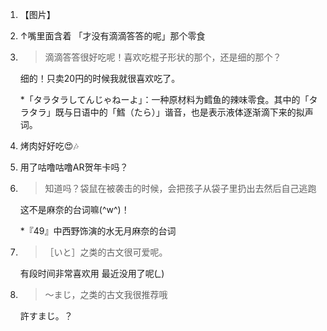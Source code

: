 1. 【图片】

2. ↑嘴里面含着 「才没有滴滴答答的呢」那个零食

3. > 滴滴答答很好吃呢！喜欢吃棍子形状的那个，还是细的那个？

   细的！只卖20円的时候我就很喜欢吃了。
   
   *「タラタラしてんじゃねーよ」：一种原材料为鳕鱼的辣味零食。其中的「タラタラ」既与日语中的「鱈（たら）」谐音，也是表示液体逐渐滴下来的拟声词。
   
4. 烤肉好好吃😍🎶

5. 用了咕噜咕噜AR贺年卡吗？

6. > 知道吗？袋鼠在被袭击的时候，会把孩子从袋子里扔出去然后自己逃跑

   这不是麻奈的台词嘛(^w^)！

   *『49』中西野饰演的水无月麻奈的台词

7. > ［いと］之类的古文很可爱呢。

   有段时间非常喜欢用 最近没用了呢(*_*)

8. > 〜まじ，之类的古文我很推荐哦

   許すまじ。？